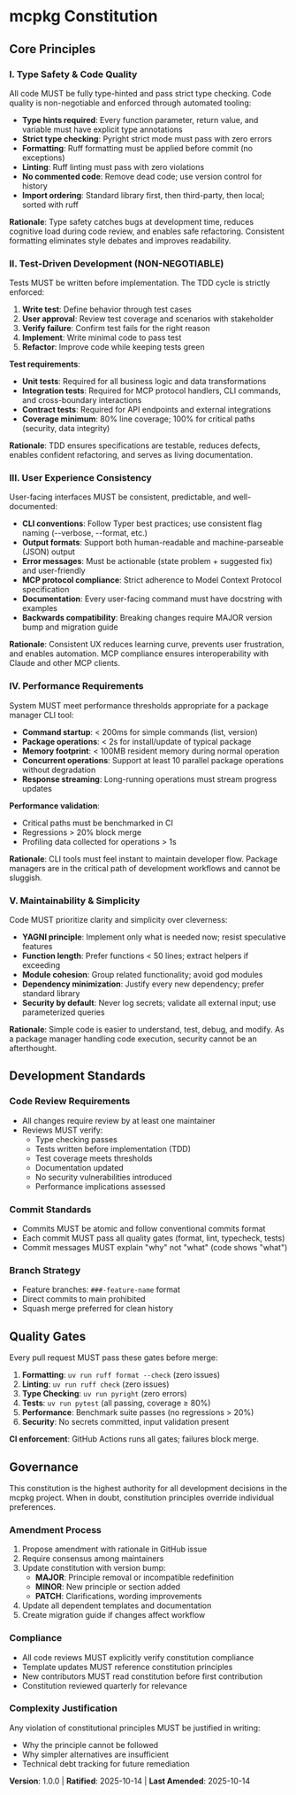 <!--
SYNC IMPACT REPORT
==================
Version Change: [None] → 1.0.0
Constitution Type: MINOR (initial constitution establishment)

Modified Principles: N/A (initial creation)

Added Sections:
  - Core Principles (5 principles)
    1. Type Safety & Code Quality
    2. Test-Driven Development (NON-NEGOTIABLE)
    3. User Experience Consistency
    4. Performance Requirements
    5. Maintainability & Simplicity
  - Development Standards
  - Quality Gates
  - Governance

Removed Sections: N/A (initial creation)

Templates Requiring Updates:
  ✅ plan-template.md - Constitution Check section aligns with new principles
  ✅ spec-template.md - Requirements section aligns with functional/measurable requirements
  ✅ tasks-template.md - Phase structure supports TDD and quality gates
  
Follow-up TODOs:
  - RATIFICATION_DATE set to creation date (2025-10-14)
  - Monitor constitution effectiveness during first feature implementation cycle
  - Review performance thresholds after initial benchmarking
-->

# mcpkg Constitution

## Core Principles

### I. Type Safety & Code Quality

All code MUST be fully type-hinted and pass strict type checking. Code quality is non-negotiable and enforced through automated tooling:

- **Type hints required**: Every function parameter, return value, and variable must have explicit type annotations
- **Strict type checking**: Pyright strict mode must pass with zero errors
- **Formatting**: Ruff formatting must be applied before commit (no exceptions)
- **Linting**: Ruff linting must pass with zero violations
- **No commented code**: Remove dead code; use version control for history
- **Import ordering**: Standard library first, then third-party, then local; sorted with ruff

**Rationale**: Type safety catches bugs at development time, reduces cognitive load during code review, and enables safe refactoring. Consistent formatting eliminates style debates and improves readability.

### II. Test-Driven Development (NON-NEGOTIABLE)

Tests MUST be written before implementation. The TDD cycle is strictly enforced:

1. **Write test**: Define behavior through test cases
2. **User approval**: Review test coverage and scenarios with stakeholder
3. **Verify failure**: Confirm test fails for the right reason
4. **Implement**: Write minimal code to pass test
5. **Refactor**: Improve code while keeping tests green

**Test requirements**:
- **Unit tests**: Required for all business logic and data transformations
- **Integration tests**: Required for MCP protocol handlers, CLI commands, and cross-boundary interactions
- **Contract tests**: Required for API endpoints and external integrations
- **Coverage minimum**: 80% line coverage; 100% for critical paths (security, data integrity)

**Rationale**: TDD ensures specifications are testable, reduces defects, enables confident refactoring, and serves as living documentation.

### III. User Experience Consistency

User-facing interfaces MUST be consistent, predictable, and well-documented:

- **CLI conventions**: Follow Typer best practices; use consistent flag naming (--verbose, --format, etc.)
- **Output formats**: Support both human-readable and machine-parseable (JSON) output
- **Error messages**: Must be actionable (state problem + suggested fix) and user-friendly
- **MCP protocol compliance**: Strict adherence to Model Context Protocol specification
- **Documentation**: Every user-facing command must have docstring with examples
- **Backwards compatibility**: Breaking changes require MAJOR version bump and migration guide

**Rationale**: Consistent UX reduces learning curve, prevents user frustration, and enables automation. MCP compliance ensures interoperability with Claude and other MCP clients.

### IV. Performance Requirements

System MUST meet performance thresholds appropriate for a package manager CLI tool:

- **Command startup**: < 200ms for simple commands (list, version)
- **Package operations**: < 2s for install/update of typical package
- **Memory footprint**: < 100MB resident memory during normal operation
- **Concurrent operations**: Support at least 10 parallel package operations without degradation
- **Response streaming**: Long-running operations must stream progress updates

**Performance validation**:
- Critical paths must be benchmarked in CI
- Regressions > 20% block merge
- Profiling data collected for operations > 1s

**Rationale**: CLI tools must feel instant to maintain developer flow. Package managers are in the critical path of development workflows and cannot be sluggish.

### V. Maintainability & Simplicity

Code MUST prioritize clarity and simplicity over cleverness:

- **YAGNI principle**: Implement only what is needed now; resist speculative features
- **Function length**: Prefer functions < 50 lines; extract helpers if exceeding
- **Module cohesion**: Group related functionality; avoid god modules
- **Dependency minimization**: Justify every new dependency; prefer standard library
- **Security by default**: Never log secrets; validate all external input; use parameterized queries

**Rationale**: Simple code is easier to understand, test, debug, and modify. As a package manager handling code execution, security cannot be an afterthought.

## Development Standards

### Code Review Requirements

- All changes require review by at least one maintainer
- Reviews MUST verify:
  - Type checking passes
  - Tests written before implementation (TDD)
  - Test coverage meets thresholds
  - Documentation updated
  - No security vulnerabilities introduced
  - Performance implications assessed

### Commit Standards

- Commits MUST be atomic and follow conventional commits format
- Each commit MUST pass all quality gates (format, lint, typecheck, tests)
- Commit messages MUST explain "why" not "what" (code shows "what")

### Branch Strategy

- Feature branches: `###-feature-name` format
- Direct commits to main prohibited
- Squash merge preferred for clean history

## Quality Gates

Every pull request MUST pass these gates before merge:

1. **Formatting**: `uv run ruff format --check` (zero issues)
2. **Linting**: `uv run ruff check` (zero issues)
3. **Type Checking**: `uv run pyright` (zero errors)
4. **Tests**: `uv run pytest` (all passing, coverage ≥ 80%)
5. **Performance**: Benchmark suite passes (no regressions > 20%)
6. **Security**: No secrets committed, input validation present

**CI enforcement**: GitHub Actions runs all gates; failures block merge.

## Governance

This constitution is the highest authority for all development decisions in the mcpkg project. When in doubt, constitution principles override individual preferences.

### Amendment Process

1. Propose amendment with rationale in GitHub issue
2. Require consensus among maintainers
3. Update constitution with version bump:
   - **MAJOR**: Principle removal or incompatible redefinition
   - **MINOR**: New principle or section added
   - **PATCH**: Clarifications, wording improvements
4. Update all dependent templates and documentation
5. Create migration guide if changes affect workflow

### Compliance

- All code reviews MUST explicitly verify constitution compliance
- Template updates MUST reference constitution principles
- New contributors MUST read constitution before first contribution
- Constitution reviewed quarterly for relevance

### Complexity Justification

Any violation of constitutional principles MUST be justified in writing:
- Why the principle cannot be followed
- Why simpler alternatives are insufficient
- Technical debt tracking for future remediation

**Version**: 1.0.0 | **Ratified**: 2025-10-14 | **Last Amended**: 2025-10-14
